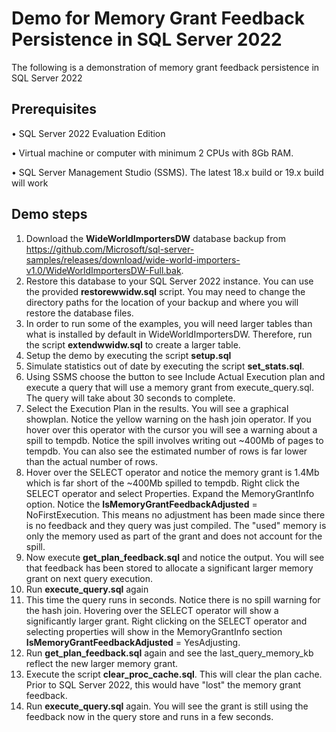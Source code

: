 # Demo for Memory Grant Feedback Persistence in SQL Server 2022

The following is a demonstration of memory grant feedback persistence in SQL Server 2022

## Prerequisites

•	SQL Server 2022 Evaluation Edition

•	Virtual machine or computer with minimum 2 CPUs with 8Gb RAM.

•	SQL Server Management Studio (SSMS). The latest 18.x build or 19.x build will work

## Demo steps

1. Download the **WideWorldImportersDW** database backup from https://github.com/Microsoft/sql-server-samples/releases/download/wide-world-importers-v1.0/WideWorldImportersDW-Full.bak.
2. Restore this database to your SQL Server 2022 instance. You can use the provided **restorewwidw.sql** script. You may need to change the directory paths for the location of your backup and where you will restore the database files.
3. In order to run some of the examples, you will need larger tables than what is installed by default in WideWorldImportersDW. Therefore, run the script **extendwwidw.sql** to create a larger table.
4. Setup the demo by executing the script **setup.sql**
5. Simulate statistics out of date by executing the script **set_stats.sql**.
6. Using SSMS choose the button to see Include Actual Execution plan and execute a query that will use a memory grant from execute_query.sql. The query will take about 30 seconds to complete.
7. Select the Execution Plan in the results. You will see a graphical showplan. Notice the yellow warning on the hash join operator. If you hover over this operator with the cursor you will see a warning about a spill to tempdb. Notice the spill involves writing out ~400Mb of pages to tempdb. You can also see the estimated number of rows is far lower than the actual number of rows. 
8. Hover over the SELECT operator and notice the memory grant is 1.4Mb which is far short of the ~400Mb spilled to tempdb. Right click the SELECT operator and select Properties. Expand the MemoryGrantInfo option. Notice the **IsMemoryGrantFeedbackAdjusted** = NoFirstExecution. This means no adjustment has been made since there is no feedback and they query was just compiled. The "used" memory is only the memory used as part of the grant and does not account for the spill.
9. Now execute **get_plan_feedback.sql** and notice the output. You will see that feedback has been stored to allocate a significant larger memory grant on next query execution.
10. Run **execute_query.sql** again
11. This time the query runs in seconds. Notice there is no spill warning for the hash join. Hovering over the SELECT operator will show a significantly larger grant. Right clicking on the SELECT operator and selecting properties will show in the MemoryGrantInfo section **IsMemoryGrantFeedbackAdjusted** = YesAdjusting.  
12. Run **get_plan_feedback.sql** again and see the last_query_memory_kb reflect the new larger memory grant.
13. Execute the script **clear_proc_cache.sql**. This will clear the plan cache. Prior to SQL Server 2022, this would have "lost" the memory grant feedback.
14. Run **execute_query.sql** again. You will see the grant is still using the feedback now in the query store and runs in a few seconds.